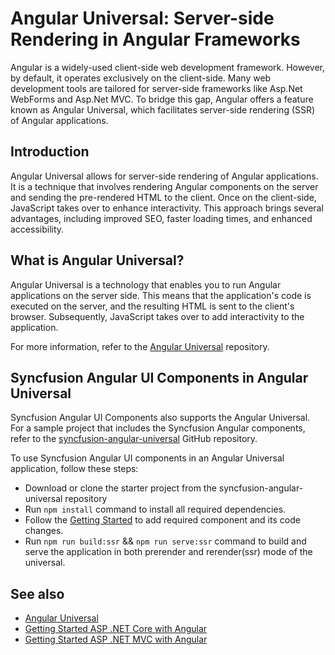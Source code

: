 # Angular Universal: Server-side Rendering in Angular Frameworks

Angular is a widely-used client-side web development framework. However, by default, it operates exclusively on the client-side. Many web development tools are tailored for server-side frameworks like Asp.Net WebForms and Asp.Net MVC. To bridge this gap, Angular offers a feature known as Angular Universal, which facilitates server-side rendering (SSR) of Angular applications.

## Introduction

Angular Universal allows for server-side rendering of Angular applications. It is a technique that involves rendering Angular components on the server and sending the pre-rendered HTML to the client. Once on the client-side, JavaScript takes over to enhance interactivity. This approach brings several advantages, including improved SEO, faster loading times, and enhanced accessibility.

## What is Angular Universal?

Angular Universal is a technology that enables you to run Angular applications on the server side. This means that the application's code is executed on the server, and the resulting HTML is sent to the client's browser. Subsequently, JavaScript takes over to add interactivity to the application.

For more information, refer to the [Angular Universal](https://github.com/angular/universal) repository.

## Syncfusion Angular UI Components in Angular Universal

Syncfusion Angular UI Components also supports the Angular Universal. For a sample project that includes the Syncfusion Angular components, refer to the [syncfusion-angular-universal](https://github.com/SyncfusionExamples/syncfusion-angular-universal) GitHub repository.

To use Syncfusion Angular UI components in an Angular Universal application, follow these steps:

* Download or clone the starter project from the syncfusion-angular-universal repository
* Run `npm install` command to install all required dependencies.
* Follow the [Getting Started](https://ej2.syncfusion.com/angular/documentation/getting-started/angular-cli) to add required component and its code changes.
* Run `npm run build:ssr` && `npm run serve:ssr` command to build and serve the application in both prerender and rerender(ssr) mode of the universal.

## See also

* [Angular Universal](https://github.com/angular/universal)
* [Getting Started ASP .NET Core with Angular](../getting-started/aspnet-core.md)
* [Getting Started ASP .NET MVC with Angular](../getting-started/aspnet-mvc.md)